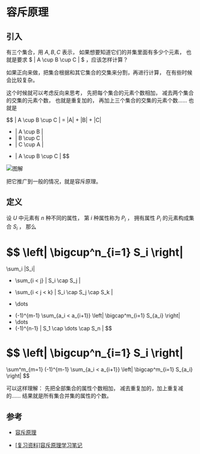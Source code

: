 # 容斥原理

## 引入

有三个集合，用 $A, B, C$ 表示，
如果想要知道它们的并集里面有多少个元素，
也就是要求 $ | A \cup B \cup C | $
，应该怎样计算？

如果正向来做，把集合根据和其它集合的交集来分割，再进行计算，
在有些时候会比较复杂。

这个时候就可以考虑反向来思考，
先把每个集合的元素个数相加，
减去两个集合的交集的元素个数，
也就是重复加的，
再加上三个集合的交集的元素个数……
也就是

$$
| A \cup B \cup C | =
|A| + |B| + |C|
- | A \cup B |
- | B \cup C |
- | C \cup A |
+ | A \cup B \cup C |
$$

![图解](https://oi-wiki.org/math/combinatorics/images/incexcp.png)

把它推广到一般的情况，就是容斥原理。

## 定义

设 $U$ 中元素有 $n$ 种不同的属性，
第 $i$ 种属性称为 $P_i$ ，
拥有属性 $P_i$ 的元素构成集合 $S_i$ ，
那么

$$
\left|
  \bigcup^n_{i=1} S_i
\right|
=
\sum_i |S_i|
- \sum_{i < j} | S_i \cap S_j |
+ \sum_{i < j < k} | S_i \cap S_j \cap S_k |
- \dots
+ (-1)^{m-1} \sum_{a_i < a_{i+1}}
\left|
  \bigcap^m_{i=1} S_{a_i}
\right|
+ \dots
+ (-1)^{n-1} | S_1 \cap \dots \cap S_n |
$$

$$
\left|
  \bigcup^n_{i=1} S_i
\right|
=
\sum^m_{m=1}
(-1)^{m-1} \sum_{a_i < a_{i+1}}
\left|
  \bigcap^m_{i=1} S_{a_i}
\right|
$$

可以这样理解：
先把全部集合的属性个数相加，
减去重复加的，加上重复减的……
结果就是所有集合并集的属性的个数。



## 参考

* [容斥原理](https://oi-wiki.org/math/combinatorics/inclusion-exclusion-principle/)

* [[复习资料]容斥原理学习笔记](https://www.cnblogs.com/lsq147/p/13621250.html)